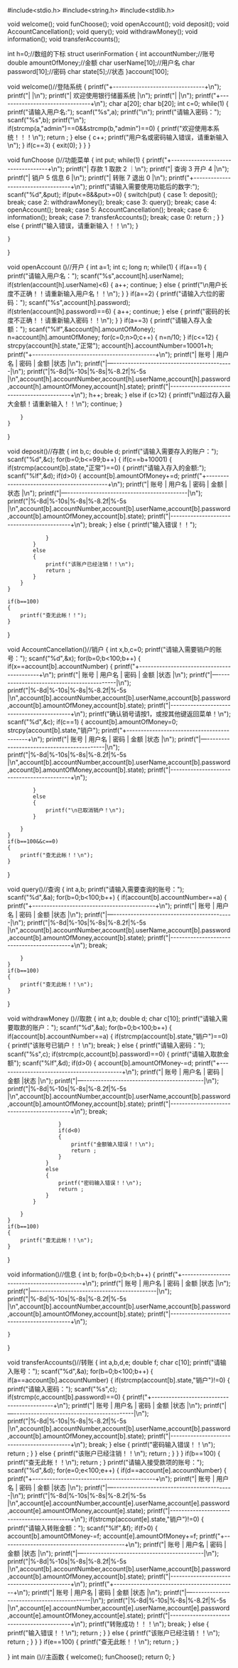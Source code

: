 #include<stdio.h>
#include<string.h>
#include<stdlib.h>

void welcome();
void funChoose();
void openAccount();
void deposit();
void AccountCancellation();
void query();
void withdrawMoney();
void information();
void transferAccounts();

int h=0;//数组的下标
struct userinFormation
{
    int accountNumber;//账号
    double amountOfMoney;//金额
    char userName[10];//用户名
    char password[10];//密码
    char state[5];//状态
}account[100];

void welcome()//登陆系统
{
    printf("+--------------------------------+\n");
    printf("|                                |\n");
    printf("|       欢迎使用银行储蓄系统        |\n");
    printf("|                                |\n");
    printf("+--------------------------------+\n");
    char a[20];
    char b[20];
    int c=0;
    while(1)
    {
        printf("请输入用户名:");
        scanf("%s",a);
        printf("\n");
        printf("请输入密码：");
        scanf("%s",b);
        printf("\n");
        if(strcmp(a,"admin")==0&&strcmp(b,"admin")==0)
        {
            printf("欢迎使用本系统！！！\n");
            return ;
        }
        else
        {
            c++;
            printf("用户名或密码输入错误，请重新输入\n");
        }
        if(c==3)
        {
            exit(0);
        }
    }
}

void funChoose ()//功能菜单
{
    int put;
    while(1)
    {
        printf("+-----------------------------------+\n");
        printf("|   存款 1             取款 2        ｜\n");
        printf("|   查询 3             开户 4        |\n");
        printf("|   销户 5             信息 6        |\n");
        printf("|   转账 7             退出 0        |\n");
        printf("+-----------------------------------+\n");
        printf("请输入需要使用功能后的数字:");
        scanf("%d",&put);
        if(put<=8&&put>=0)
        {
            switch(put)
            {
                case 1:
                deposit();
                break;
                case 2:
                withdrawMoney();
                break;
                case 3:
                query();
                break;
                case 4:
                openAccount();
                break;
                case 5:
                AccountCancellation();
                break;
                case 6:
                information();
                break;
                case 7:
                transferAccounts();
                break;
                case 0:
                return ;
            }
        }
        else
        {
            printf("输入错误，请重新输入！！\n");
        }
        
    }
}

void openAccount ()//开户
{
    int a=1;
    int c;
    long n;
    while(1)
    {
        if(a==1)
        {
            printf("请输入用户名：");
            scanf("%s",account[h].userName);
            if(strlen(account[h].userName)<6)
            {
                a++;
                continue;
            }
            else 
            {
                printf("\n用户长度不正确！！请重新输入用户名！！\n");
            }
        }
        if(a==2)
        {
            printf("请输入六位的密码：");
            scanf("%s",account[h].password);
            if(strlen(account[h].password)==6)
            {
                a++;
                continue;
            }
            else
            {
                printf("密码的长度不正确！！请重新输入密码！！\n");
            }
        }
        if(a==3)
        {
            printf("请输入存入金额：");
            scanf("%lf",&account[h].amountOfMoney);
            n=account[h].amountOfMoney;
            for(c=0;n>0;c++)
            {
                n=n/10;
            }
            if(c<=12)
            {
                strcpy(account[h].state,"正常");
                account[h].accountNumber=10001+h;
                printf("+-------------------------------------------+\n");
                printf("|  账号  |  用户名  |  密码  |  金额  |状态 |\n");
                printf("|—------------------------------------------|\n");
                printf("|%-8d|%-10s|%-8s|%-8.2f|%-5s |\n",account[h].accountNumber,account[h].userName,account[h].password,account[h].amountOfMoney,account[h].state);
                printf("|-------------------------------------------+\n");
                h++;
                break;
            }
            else if (c>12)
            {
                printf("\n超过存入最大金额！请重新输入！！\n");
                continue;
            }


        }
    }
}

void deposit()//存款
{
    int b,c;
    double d;
    printf("请输入需要存入的账户：");
    scanf("%d",&c);
    for(b=0;b<=99;b++)
    {
        if(c==b+10001)
        {
            if(strcmp(account[b].state,"正常")==0)
            {
                printf("请输入存入的金额:");
                scanf("%lf",&d);
                if(d>0)
                {
                    account[b].amountOfMoney+=d;
                    printf("+-------------------------------------------+\n");
                    printf("|  账号  |  用户名  |  密码  |  金额  |状态 |\n");
                    printf("|—------------------------------------------|\n");
                    printf("|%-8d|%-10s|%-8s|%-8.2f|%-5s |\n",account[b].accountNumber,account[b].userName,account[b].password,account[b].amountOfMoney,account[b].state);
                    printf("|-------------------------------------------+\n");
                    break;
                }
                else
                {
                    printf("输入错误！！");

                }
            }
            else
            {
                printf("该账户已经注销！！\n");
                return ;
            }
        }
    }

    if(b==100)
    {
        printf("查无此帐！！");
    }
    
}

void AccountCancellation()//销户
{
    int x,b,c=0;
    printf("请输入需要销户的账号：");
    scanf("%d",&x);
    for(b=0;b<100;b++)
    {
        if(x==account[b].accountNumber)
        {
            printf("+-------------------------------------------+\n");
            printf("|  账号  |  用户名  |  密码  |  金额  |状态 |\n");
            printf("|—------------------------------------------|\n");
            printf("|%-8d|%-10s|%-8s|%-8.2f|%-5s |\n",account[b].accountNumber,account[b].userName,account[b].password,account[b].amountOfMoney,account[b].state);
            printf("|-------------------------------------------+\n");
            printf("确认销号请按1，或按其他键返回菜单！\n");
            scanf("%d",&c);
            if(c==1)
            {
                account[b].amountOfMoney=0;
                strcpy(account[b].state,"销户");
                printf("+-------------------------------------------+\n");
                printf("|  账号  |  用户名  |  密码  |  金额  |状态 |\n");
                printf("|—------------------------------------------|\n");
                printf("|%-8d|%-10s|%-8s|%-8.2f|%-5s |\n",account[b].accountNumber,account[b].userName,account[b].password,account[b].amountOfMoney,account[b].state);
                printf("|-------------------------------------------+\n");

            }
            else
            {
                printf("\n已取消销户！\n");
            }

        }
    }
    if(b==100&&c==0)
    {
        printf("查无此帐！！\n");
    }
}

void query()//查询
{
    int a,b;
    printf("请输入需要查询的账号：");
    scanf("%d",&a);
    for(b=0;b<100;b++)
    {
        if(account[b].accountNumber==a)
        {
            printf("+-------------------------------------------+\n");
            printf("|  账号  |  用户名  |  密码  |  金额  |状态 |\n");
            printf("|—------------------------------------------|\n");
            printf("|%-8d|%-10s|%-8s|%-8.2f|%-5s |\n",account[b].accountNumber,account[b].userName,account[b].password,account[b].amountOfMoney,account[b].state);
            printf("|-------------------------------------------+\n");
            break;

        }
    }
    if(b==100)
    {
        printf("查无此帐！！\n");
    }
}

void withdrawMoney ()//取款
{
    int a,b;
    double d;
    char c[10];
    printf("请输入需要取款的账户：");
    scanf("%d",&a);
    for(b=0;b<100;b++)
    {
        if(account[b].accountNumber==a)
        {
            if(strcmp(account[b].state,"销户")==0)
            {
                printf("该账号已销户！！\n");
                break;
            }
            else
            {
                printf("请输入密码：");
                scanf("%s",c);
                if(strcmp(c,account[b].password)==0)
                {
                    printf("请输入取款金额");
                    scanf("%lf",&d);
                    if(d>0)
                    {
                        account[b].amountOfMoney-=d;
                        printf("+-------------------------------------------+\n");
                        printf("|  账号  |  用户名  |  密码  |  金额  |状态 |\n");
                        printf("|—------------------------------------------|\n");
                        printf("|%-8d|%-10s|%-8s|%-8.2f|%-5s |\n",account[b].accountNumber,account[b].userName,account[b].password,account[b].amountOfMoney,account[b].state);
                        printf("|-------------------------------------------+\n");
                        break;

                    }
                    if(d<0)
                    {
                        printf("金额输入错误！！\n");
                        return ;
                    }
                }
                else
                {
                    printf("密码输入错误！！\n");
                    return ;
                }
            }

        }
    }
    if(b==100)
    {
        printf("查无此帐！！\n");
    }
}

void information()//信息
{
    int b;
    for(b=0;b<h;b++)
    {
        printf("+-------------------------------------------+\n");
        printf("|  账号  |  用户名  |  密码  |  金额  |状态 |\n");
        printf("|—------------------------------------------|\n");
        printf("|%-8d|%-10s|%-8s|%-8.2f|%-5s |\n",account[b].accountNumber,account[b].userName,account[b].password,account[b].amountOfMoney,account[b].state);
        printf("|-------------------------------------------+\n");

    }
}

void transferAccounts()//转账
{
    int a,b,d,e;
    double f;
    char c[10];
    printf("请输入账号：");
    scanf("%d",&a);
    for(b=0;b<100;b++)
    {
        if(a==account[b].accountNumber)
        {
            if(strcmp(account[b].state,"销户")!=0)
            {
                printf("请输入密码：");
                scanf("%s",c);
                if(strcmp(c,account[b].password)==0)
                {
                    printf("+-------------------------------------------+\n");
                    printf("|  账号  |  用户名  |  密码  |  金额  |状态 |\n");
                    printf("|—------------------------------------------|\n");
                    printf("|%-8d|%-10s|%-8s|%-8.2f|%-5s |\n",account[b].accountNumber,account[b].userName,account[b].password,account[b].amountOfMoney,account[b].state);
                    printf("|-------------------------------------------+\n");
                    break;
                }
                else
                {
                    printf("密码输入错误！！\n");
                    return ;
                }
            }
            else
            {
                printf("该账户已经注销！！\n");
                return ;
            }
        }
    }
    if(b==100)
    {
        printf("查无此帐！！\n");
        return ;
    }
    printf("请输入接受款项的账号：");
    scanf("%d",&d);
    for(e=0;e<100;e++)
    {
        if(d==account[e].accountNumber)
        {
            printf("+-------------------------------------------+\n");
            printf("|  账号  |  用户名  |  密码  |  金额  |状态 |\n");
            printf("|—------------------------------------------|\n");
            printf("|%-8d|%-10s|%-8s|%-8.2f|%-5s |\n",account[e].accountNumber,account[e].userName,account[e].password,account[e].amountOfMoney,account[e].state);
            printf("|-------------------------------------------+\n");
            if(strcmp(account[e].state,"销户")!=0)
            {
                printf("请输入转账金额：");
                scanf("%lf",&f);
                if(f>0)
                {
                    account[b].amountOfMoney-=f;
                    account[e].amountOfMoney+=f;
                    printf("+-------------------------------------------+\n");
                    printf("|  账号  |  用户名  |  密码  |  金额  |状态 |\n");
                    printf("|—------------------------------------------|\n");
                    printf("|%-8d|%-10s|%-8s|%-8.2f|%-5s |\n",account[b].accountNumber,account[b].userName,account[b].password,account[b].amountOfMoney,account[b].state);
                    printf("|-------------------------------------------+\n");
                    printf("+-------------------------------------------+\n");
                    printf("|  账号  |  用户名  |  密码  |  金额  |状态 |\n");
                    printf("|—------------------------------------------|\n");
                    printf("|%-8d|%-10s|%-8s|%-8.2f|%-5s |\n",account[e].accountNumber,account[e].userName,account[e].password,account[e].amountOfMoney,account[e].state);
                    printf("|-------------------------------------------+\n");
                    printf("转账成功！！！\n");
                    break;
                }
                else
                {
                    printf("输入错误！！\n");
                    return ;
                }
            }
            else
            {
                printf("该账户已经注销！！\n");
                return ;
            }
        }
    }
    if(e==100)
    {
        printf("查无此帐！！\n");
        return ;
    }

}
int main ()//主函数
{
    welcome();
    funChoose();
    return 0;
}


